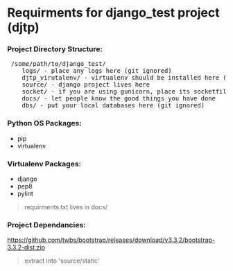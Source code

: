 Requirments for django_test project (djtp)
==========================================

### Project Directory Structure:

<pre>
 /some/path/to/django_test/
    logs/ - place any logs here (git ignored)
    djtp_virutalenv/ - virtualenv should be installed here (git ignored)
    source/ - django project lives here
    socket/ - if you are using gunicorn, place its socketfile here (git ignored)
    docs/ - let people know the good things you have done
    dbs/ - put your local databases here (git ignored)
</pre>

### Python OS Packages:
* pip
* virtualenv

### Virtualenv Packages:
* django
* pep8
* pylint

> requirments.txt lives in docs/

### Project Dependancies:
https://github.com/twbs/bootstrap/releases/download/v3.3.2/bootstrap-3.3.2-dist.zip

> extract into 'source/static'

